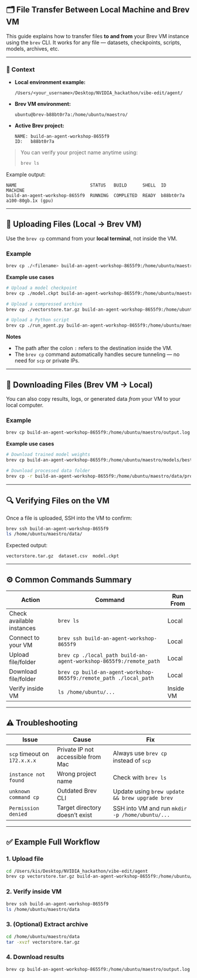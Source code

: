 ## 🗂️ File Transfer Between Local Machine and Brev VM

This guide explains how to transfer files **to and from** your Brev VM instance using the `brev` CLI.
It works for any file — datasets, checkpoints, scripts, models, archives, etc.

---

### 🧩 Context

* **Local environment example:**

  ```
  /Users/<your_username>/Desktop/NVIDIA_hackathon/vibe-edit/agent/
  ```
* **Brev VM environment:**

  ```
  ubuntu@brev-b88bt0r7a:/home/ubuntu/maestro/
  ```
* **Active Brev project:**

  ```
  NAME: build-an-agent-workshop-8655f9
  ID:   b88bt0r7a
  ```

> You can verify your project name anytime using:
>
> ```bash
> brev ls
> ```

Example output:

```
NAME                            STATUS   BUILD      SHELL  ID         MACHINE
build-an-agent-workshop-8655f9  RUNNING  COMPLETED  READY  b88bt0r7a  a100-80gb.1x (gpu)
```

---

## 🔼 Uploading Files (Local → Brev VM)

Use the `brev cp` command from your **local terminal**, not inside the VM.

### Example

```bash
brev cp ./<filename> build-an-agent-workshop-8655f9:/home/ubuntu/maestro/data/
```

**Example use cases**

```bash
# Upload a model checkpoint
brev cp ./model.ckpt build-an-agent-workshop-8655f9:/home/ubuntu/maestro/checkpoints/

# Upload a compressed archive
brev cp ./vectorstore.tar.gz build-an-agent-workshop-8655f9:/home/ubuntu/maestro/data/

# Upload a Python script
brev cp ./run_agent.py build-an-agent-workshop-8655f9:/home/ubuntu/maestro/
```

**Notes**

* The path after the colon `:` refers to the destination inside the VM.
* The `brev cp` command automatically handles secure tunneling — no need for `scp` or private IPs.

---

## 🔽 Downloading Files (Brev VM → Local)

You can also copy results, logs, or generated data *from* your VM to your local computer.

### Example

```bash
brev cp build-an-agent-workshop-8655f9:/home/ubuntu/maestro/output.log ./output.log
```

**Example use cases**

```bash
# Download trained model weights
brev cp build-an-agent-workshop-8655f9:/home/ubuntu/maestro/models/best.pt ./models/

# Download processed data folder
brev cp -r build-an-agent-workshop-8655f9:/home/ubuntu/maestro/data/processed ./data_local/
```

---

## 🔍 Verifying Files on the VM

Once a file is uploaded, SSH into the VM to confirm:

```bash
brev ssh build-an-agent-workshop-8655f9
ls /home/ubuntu/maestro/data/
```

Expected output:

```
vectorstore.tar.gz  dataset.csv  model.ckpt
```

---

## ⚙️ Common Commands Summary

| Action                    | Command                                                            | Run From  |
| ------------------------- | ------------------------------------------------------------------ | --------- |
| Check available instances | `brev ls`                                                          | Local     |
| Connect to your VM        | `brev ssh build-an-agent-workshop-8655f9`                          | Local     |
| Upload file/folder        | `brev cp ./local_path build-an-agent-workshop-8655f9:/remote_path` | Local     |
| Download file/folder      | `brev cp build-an-agent-workshop-8655f9:/remote_path ./local_path` | Local     |
| Verify inside VM          | `ls /home/ubuntu/...`                                              | Inside VM |

---

## ⚠️ Troubleshooting

| Issue                        | Cause                              | Fix                                             |
| ---------------------------- | ---------------------------------- | ----------------------------------------------- |
| `scp` timeout on `172.x.x.x` | Private IP not accessible from Mac | Always use `brev cp` instead of `scp`           |
| `instance not found`         | Wrong project name                 | Check with `brev ls`                            |
| `unknown command cp`         | Outdated Brev CLI                  | Update using `brew update && brew upgrade brev` |
| `Permission denied`          | Target directory doesn’t exist     | SSH into VM and run `mkdir -p /home/ubuntu/...` |

---

## ✅ Example Full Workflow

### 1. Upload file

```bash
cd /Users/kis/Desktop/NVIDIA_hackathon/vibe-edit/agent
brev cp vectorstore.tar.gz build-an-agent-workshop-8655f9:/home/ubuntu/maestro/data/
```

### 2. Verify inside VM

```bash
brev ssh build-an-agent-workshop-8655f9
ls /home/ubuntu/maestro/data
```

### 3. (Optional) Extract archive

```bash
cd /home/ubuntu/maestro/data
tar -xvzf vectorstore.tar.gz
```

### 4. Download results

```bash
brev cp build-an-agent-workshop-8655f9:/home/ubuntu/maestro/output.log ./output.log
```
